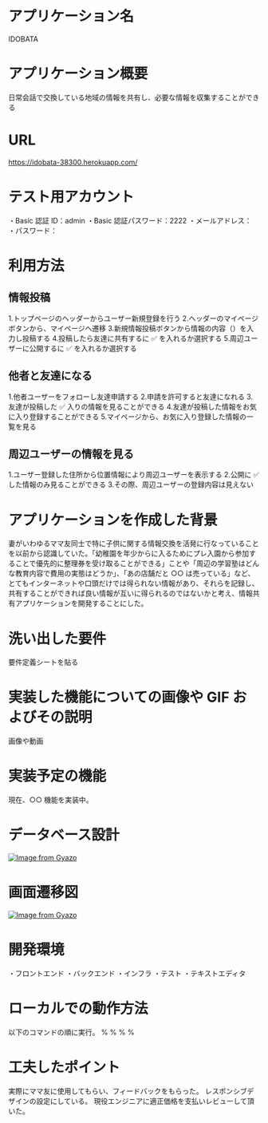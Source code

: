# アプリケーション名

IDOBATA

# アプリケーション概要

日常会話で交換している地域の情報を共有し、必要な情報を収集することができる

# URL

https://idobata-38300.herokuapp.com/

# テスト用アカウント

・Basic 認証 ID：admin
・Basic 認証パスワード：2222
・メールアドレス：
・パスワード：

# 利用方法

## 情報投稿

1.トップページのヘッダーからユーザー新規登録を行う 2.ヘッダーのマイページボタンから、マイページへ遷移 3.新規情報投稿ボタンから情報の内容（）を入力し投稿する 4.投稿したら友達に共有するに ✅ を入れるか選択する 5.周辺ユーザーに公開するに ✅ を入れるか選択する

## 他者と友達になる

1.他者ユーザーをフォローし友達申請する 2.申請を許可すると友達になれる 3.友達が投稿した ✅ 入りの情報を見ることができる 4.友達が投稿した情報をお気に入り登録することができる 5.マイページから、お気に入り登録した情報の一覧を見る

## 周辺ユーザーの情報を見る

1.ユーザー登録した住所から位置情報により周辺ユーザーを表示する 2.公開に ✅ した情報のみ見ることができる 3.その際、周辺ユーザーの登録内容は見えない

# アプリケーションを作成した背景

妻がいわゆるママ友同士で特に子供に関する情報交換を活発に行なっていることを以前から認識していた。「幼稚園を年少からに入るためにプレ入園から参加することで優先的に整理券を受け取ることができる」ことや「周辺の学習塾はどんな教育内容で費用の実態はどうか」、「あの店舗だと ○○ は売っている」など、とてもインターネットや口頭だけでは得られない情報があり、それらを記録し、共有することができれば良い情報が互いに得られるのではないかと考え、情報共有アプリケーションを開発することにした。

# 洗い出した要件

要件定義シートを貼る

# 実装した機能についての画像や GIF およびその説明

画像や動画

# 実装予定の機能

現在、○○ 機能を実装中。

# データベース設計

[![Image from Gyazo](https://i.gyazo.com/6caa396ac0a2cd02ca9dad4c20003711.png)](https://gyazo.com/6caa396ac0a2cd02ca9dad4c20003711)

# 画面遷移図

[![Image from Gyazo](https://i.gyazo.com/a78e1485b7ecb93bfe245c41146d1d76.png)](https://gyazo.com/a78e1485b7ecb93bfe245c41146d1d76)

# 開発環境

・フロントエンド
・バックエンド
・インフラ
・テスト
・テキストエディタ

# ローカルでの動作方法

以下のコマンドの順に実行。
%
%
%
%

# 工夫したポイント

実際にママ友に使用してもらい、フィードバックをもらった。
レスポンシブデザインの設定にしている。
現役エンジニアに適正価格を支払いレビューして頂いた。
